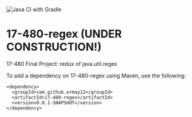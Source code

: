 ![Java CI with Gradle](https://github.com/ermay12/17-480-regex/workflows/Java%20CI%20with%20Gradle/badge.svg)

# 17-480-regex (UNDER CONSTRUCTION!)
17-480 Final Project: redux of java.util.regex

To add a dependency on 17-480-regex using Maven, use the following:
```
<dependency>
  <groupId>com.github.ermay12</groupId>
  <artifactId>17-480-regex</artifactId>
  <version>0.0.1-SNAPSHOT</version>
</dependency>
```
